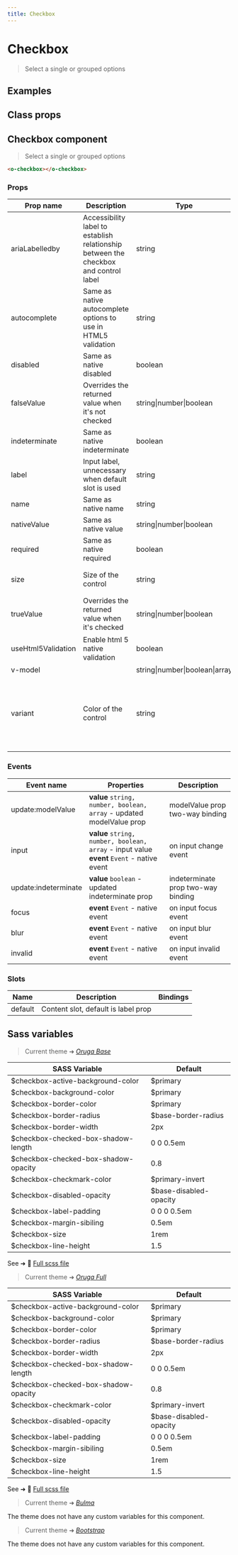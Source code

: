 ```yaml
---
title: Checkbox
---
```


# Checkbox

<div class="vp-doc">

> Select a single or grouped options

<Carbon />
</div>

<div class="vp-example">

## Examples

<example-checkbox />

</div>
<div class="vp-example">

## Class props

<inspector-Checkbox-viewer />

</div>

<div class="vp-doc">

## Checkbox component

> Select a single or grouped options

```html
<o-checkbox></o-checkbox>
```

### Props

| Prop name          | Description                                                                          | Type                           | Values                                                                          | Default                                                                                                                                                |
| ------------------ | ------------------------------------------------------------------------------------ | ------------------------------ | ------------------------------------------------------------------------------- | ------------------------------------------------------------------------------------------------------------------------------------------------------ |
| ariaLabelledby     | Accessibility label to establish relationship between the checkbox and control label | string                         | -                                                                               | Default function (see source code)                                                                                                                     |
| autocomplete       | Same as native autocomplete options to use in HTML5 validation                       | string                         | -                                                                               | <div><small>From <b>config</b>:</small></div><code style='white-space: nowrap; padding: 0;'>checkbox: {<br>&nbsp;&nbsp;autocomplete: "off"<br>}</code> |
| disabled           | Same as native disabled                                                              | boolean                        | -                                                                               | <code style='white-space: nowrap; padding: 0;'>false</code>                                                                                            |
| falseValue         | Overrides the returned value when it's not checked                                   | string\|number\|boolean        | -                                                                               | <code style='white-space: nowrap; padding: 0;'>false</code>                                                                                            |
| indeterminate      | Same as native indeterminate                                                         | boolean                        | -                                                                               | <code style='white-space: nowrap; padding: 0;'>false</code>                                                                                            |
| label              | Input label, unnecessary when default slot is used                                   | string                         | -                                                                               |                                                                                                                                                        |
| name               | Same as native name                                                                  | string                         | -                                                                               |                                                                                                                                                        |
| nativeValue        | Same as native value                                                                 | string\|number\|boolean        | -                                                                               |                                                                                                                                                        |
| required           | Same as native required                                                              | boolean                        | -                                                                               | <code style='white-space: nowrap; padding: 0;'>false</code>                                                                                            |
| size               | Size of the control                                                                  | string                         | `small`, `medium`, `large`                                                      | <div><small>From <b>config</b>:</small></div><code style='white-space: nowrap; padding: 0;'>checkbox: {<br>&nbsp;&nbsp;size: undefined<br>}</code>     |
| trueValue          | Overrides the returned value when it's checked                                       | string\|number\|boolean        | -                                                                               | <code style='white-space: nowrap; padding: 0;'>true</code>                                                                                             |
| useHtml5Validation | Enable html 5 native validation                                                      | boolean                        | -                                                                               | <div><small>From <b>config</b>:</small></div><code style='white-space: nowrap; padding: 0;'>{<br>&nbsp;&nbsp;useHtml5Validation: true<br>}</code>      |
| v-model            |                                                                                      | string\|number\|boolean\|array | -                                                                               |                                                                                                                                                        |
| variant            | Color of the control                                                                 | string                         | `primary`, `info`, `success`, `warning`, `danger`, `and any other custom color` | <div><small>From <b>config</b>:</small></div><code style='white-space: nowrap; padding: 0;'>checkbox: {<br>&nbsp;&nbsp;variant: undefined<br>}</code>  |

### Events

| Event name           | Properties                                                                                    | Description                        |
| -------------------- | --------------------------------------------------------------------------------------------- | ---------------------------------- |
| update:modelValue    | **value** `string, number, boolean, array` - updated modelValue prop                          | modelValue prop two-way binding    |
| input                | **value** `string, number, boolean, array` - input value<br/>**event** `Event` - native event | on input change event              |
| update:indeterminate | **value** `boolean` - updated indeterminate prop                                              | indeterminate prop two-way binding |
| focus                | **event** `Event` - native event                                                              | on input focus event               |
| blur                 | **event** `Event` - native event                                                              | on input blur event                |
| invalid              | **event** `Event` - native event                                                              | on input invalid event             |

### Slots

| Name    | Description                         | Bindings |
| ------- | ----------------------------------- | -------- |
| default | Content slot, default is label prop |          |

</div>

<div class="vp-doc">

## Sass variables

<div class="theme-orugabase">

> Current theme ➜ _[Oruga Base](https://github.com/oruga-ui/theme-oruga)_

| SASS Variable                        | Default                |
| ------------------------------------ | ---------------------- |
| $checkbox-active-background-color    | $primary               |
| $checkbox-background-color           | $primary               |
| $checkbox-border-color               | $primary               |
| $checkbox-border-radius              | $base-border-radius    |
| $checkbox-border-width               | 2px                    |
| $checkbox-checked-box-shadow-length  | 0 0 0.5em              |
| $checkbox-checked-box-shadow-opacity | 0.8                    |
| $checkbox-checkmark-color            | $primary-invert        |
| $checkbox-disabled-opacity           | $base-disabled-opacity |
| $checkbox-label-padding              | 0 0 0 0.5em            |
| $checkbox-margin-sibiling            | 0.5em                  |
| $checkbox-size                       | 1rem                   |
| $checkbox-line-height                | 1.5                    |

See ➜ 📄 [Full scss file](https://github.com/oruga-ui/theme-oruga/tree/main/src/assets/scss/components/_checkbox.scss)

</div><div class="theme-orugafull">

> Current theme ➜ _[Oruga Full](https://github.com/oruga-ui/theme-oruga)_

| SASS Variable                        | Default                |
| ------------------------------------ | ---------------------- |
| $checkbox-active-background-color    | $primary               |
| $checkbox-background-color           | $primary               |
| $checkbox-border-color               | $primary               |
| $checkbox-border-radius              | $base-border-radius    |
| $checkbox-border-width               | 2px                    |
| $checkbox-checked-box-shadow-length  | 0 0 0.5em              |
| $checkbox-checked-box-shadow-opacity | 0.8                    |
| $checkbox-checkmark-color            | $primary-invert        |
| $checkbox-disabled-opacity           | $base-disabled-opacity |
| $checkbox-label-padding              | 0 0 0 0.5em            |
| $checkbox-margin-sibiling            | 0.5em                  |
| $checkbox-size                       | 1rem                   |
| $checkbox-line-height                | 1.5                    |

See ➜ 📄 [Full scss file](https://github.com/oruga-ui/theme-oruga/tree/main/src/assets/scss/components/_checkbox.scss)

</div><div class="theme-bulma">

> Current theme ➜ _[Bulma](https://github.com/oruga-ui/theme-bulma)_

<p>The theme does not have any custom variables for this component.</p>
</div><div class="theme-bootstrap">

> Current theme ➜ _[Bootstrap](https://github.com/oruga-ui/theme-bootstrap)_

<p>The theme does not have any custom variables for this component.</p>
</div>

</div>
